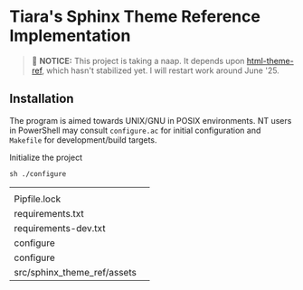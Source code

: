 <a name="tiara-sphinx-theme"></a>
# Tiara's Sphinx Theme Reference Implementation

> 🛌 **NOTICE:** This project is taking a naap. It depends upon 
  [html-theme-ref](https://github.com/byteb4rb1e/html-theme-ref), which hasn't
  stabilized yet. I will restart work around June '25.

## Installation

The program is aimed towards UNIX/GNU in POSIX environments. NT users in
PowerShell may consult `configure.ac` for initial configuration and `Makefile`
for development/build targets.

Initialize the project

```
sh ./configure
```

<table>
    <tr>
        <th></th>
        <th></th>
    </tr>
    <tr>
        <td>Pipfile.lock</td>
        <td></td>
    </tr>
    <tr>
        <td>requirements.txt</td>
        <td></td>
    </tr>
    <tr>
        <td>requirements-dev.txt</td>
        <td></td>
    </tr>
    <tr>
        <td>configure</td>
        <td></td>
    </tr>
    <tr>
        <td>configure</td>
        <td></td>
    </tr>
    <tr>
        <td>src/sphinx_theme_ref/assets</td>
        <td></td>
    </tr>
</table>
